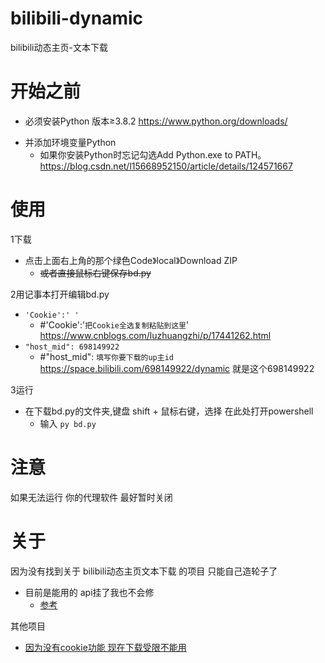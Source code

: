 # bilibili-dynamic
bilibili动态主页-文本下载
# 开始之前
- 必须安装Python 版本≥3.8.2 https://www.python.org/downloads/
* 并添加环境变量Python
  * 如果你安装Python时忘记勾选Add Python.exe to PATH。 https://blog.csdn.net/l15668952150/article/details/124571667

# 使用
1下载
* 点击上面右上角的那个绿色Code》local》Download ZIP
  * ~~或者直接鼠标右键保存bd.py~~
    
2用记事本打开编辑bd.py
* `'Cookie':' '`
  * #'Cookie':'`把Cookie全选复制粘贴到这里`'  https://www.cnblogs.com/luzhuangzhi/p/17441262.html
* `"host_mid": 698149922`
    * #"host_mid": `填写你要下载的up主id`  https://space.bilibili.com/698149922/dynamic 就是这个698149922

3运行
 * 在下载bd.py的文件夹,键盘 shift + 鼠标右键，选择 在此处打开powershell
   * 输入 `py bd.py`

# 注意
如果无法运行 你的代理软件 最好暂时关闭

# 关于
因为没有找到关于 bilibili动态主页文本下载 的项目 只能自己造轮子了 
* 目前是能用的 api挂了我也不会修  
  * [参考](https://www.cnblogs.com/qiao39gs/p/18179662)

其他项目  
* [因为没有cookie功能 现在下载受限不能用](https://github.com/Haocen2004/BilibiliGetDynamics)  

  
